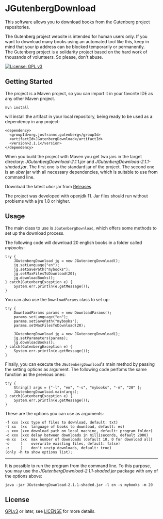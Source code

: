 # JGutenbergDownload
This software allows you to download books from the Gutenberg project repositories.  

The Gutenberg project website is intended for human users only. If you want to download many books using an automated tool like this, keep in mind that your ip address can be blocked temporarily or permanently.  
The Gutenberg project is a solidarity project based on the hard work of thousands of volunteers. So please, don't abuse.

[![License: GPL v3](https://img.shields.io/badge/License-GPLv3-blue.svg)](https://www.gnu.org/licenses/gpl-3.0)

## Getting Started

The project is a Maven project, so you can import it in your favorite IDE as any other Maven project.

~~~
mvn install
~~~

will install the artifact in your local repository, being ready to be used as a dependency in any project:

~~~
<dependency>
  <groupId>org.josfranmc.gutenberg</groupId>
  <artifactId>JGutenbergDownload</artifactId>
  <version>2.1.1</version>
</dependency>
~~~

When you build the project with Maven you get two jars in the target directory: _JGutenbergDownload-2.1.1.jar_ and _JGutenbergDownload-2.1.1-shaded.jar_. The first one is the standard jar of the project. The second one is an _uber_ jar with all necessary dependencies, which is suitable to use from command line.    

Download the latest _uber_ jar from [Releases](https://github.com/josfranmc/JGutenbergDownload/releases).

The project was developed with openjdk 11. Jar files should run without problems with a jre 1.8 or higher.

## Usage

The main class to use is `JGutenbergDownload`, which offers some methods to set up the download process.

The following code will download 20 english books in a folder called _mybooks_:  

~~~
try {
    JGutenbergDownload jg = new JGutenbergDownload();
    jg.setLanguage("en");
    jg.setSavePath("mybooks");
    jg.setMaxFilesToDownload(20);
    jg.downloadBooks();
} catch(GutenbergException e) {
    System.err.println(e.getMessage());
}
~~~

You can also use the `DownloadParams` class to set up:  

~~~
try {
    DownloadParams params = new DownloadParams();
    params.setLanguage("en");
    params.setSavePath("mybooks");
    params.setMaxFilesToDownload(20);
    
    JGutenbergDownload jg = new JGutenbergDownload();
    jg.setParameters(params);
    jg.downloadBooks();
} catch(GutenbergException e) {
    System.err.println(e.getMessage());
}
~~~

Finally, you can execute the `JGutenbergDownload`'s main method by passing the setting options as argument. The following code perfoms the same function as the previous ones:  

~~~
try {
    String[] args = {"-l", "en", "-s", "mybooks", "-m", "20" };
    JGutenbergDownload.main(args);
} catch(GutenbergException e) {
    System.err.println(e.getMessage());
}
~~~

These are the options you can use as arguments:  

~~~
-f xxx (xxx type of files to download, default: txt)
-l xx  (xx  language of books to download, default: es)
-s xxx (xxx download path on local machine, default: program folder)
-d xxx (xxx delay between downloads in milliseconds, default 2000)
-m xx  (xx  max number of downloads (default 10, 0 for download all)
-o     (    overwrite existing files, default: false)
-z     (    don't unzip downloads, default: true)
(only -h to show options list);
~~~

---

It is possible to run the program from the command line. To this purpose, you may use the _JGutenbergDownload-2.1.1-shaded.jar_ package with any of the options above:

~~~
java -jar JGutenbergDownload-2.1.1-shaded.jar -l en -s mybooks -m 20
~~~

## License

[GPLv3](https://www.gnu.org/licenses/gpl-3.0) or later, see
[LICENSE](LICENSE) for more details.
